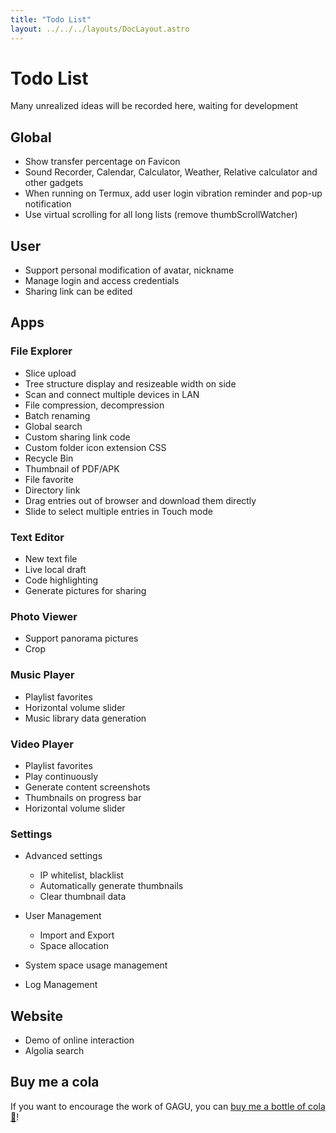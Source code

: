 ```yaml
---
title: "Todo List"
layout: ../../../layouts/DocLayout.astro
---
```


# Todo List

Many unrealized ideas will be recorded here, waiting for development

## Global

- Show transfer percentage on Favicon
- Sound Recorder, Calendar, Calculator, Weather, Relative calculator and other gadgets
- When running on Termux, add user login vibration reminder and pop-up notification
- Use virtual scrolling for all long lists (remove thumbScrollWatcher)

## User

- Support personal modification of avatar, nickname
- Manage login and access credentials
- Sharing link can be edited

## Apps

### File Explorer

- Slice upload
- Tree structure display and resizeable width on side
- Scan and connect multiple devices in LAN
- File compression, decompression
- Batch renaming
- Global search
- Custom sharing link code
- Custom folder icon extension CSS
- Recycle Bin
- Thumbnail of PDF/APK
- File favorite
- Directory link
- Drag entries out of browser and download them directly
- Slide to select multiple entries in Touch mode

### Text Editor

- New text file
- Live local draft
- Code highlighting
- Generate pictures for sharing

### Photo Viewer

- Support panorama pictures
- Crop

### Music Player

- Playlist favorites
- Horizontal volume slider
- Music library data generation

### Video Player

- Playlist favorites
- Play continuously
- Generate content screenshots
- Thumbnails on progress bar
- Horizontal volume slider

### Settings

- Advanced settings
   - IP whitelist, blacklist
   - Automatically generate thumbnails
   - Clear thumbnail data

- User Management
   - Import and Export
   - Space allocation

- System space usage management

- Log Management

## Website

- Demo of online interaction
- Algolia search

## Buy me a cola

If you want to encourage the work of GAGU, you can [buy me a bottle of cola 🥤](https://jisuowei.com/cola?from=gagu)!
